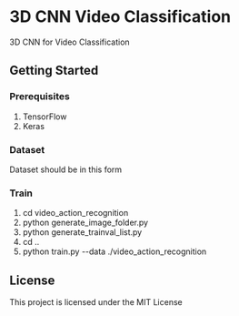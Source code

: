 # 3D CNN Video Classification
3D CNN for Video Classification

## Getting Started
### Prerequisites
1. TensorFlow
2. Keras

### Dataset
Dataset should be in this form

### Train
1. cd video_action_recognition
2. python generate_image_folder.py
3. python generate_trainval_list.py
4. cd ..
4. python train.py --data ./video_action_recognition

## License
This project is licensed under the MIT License 

